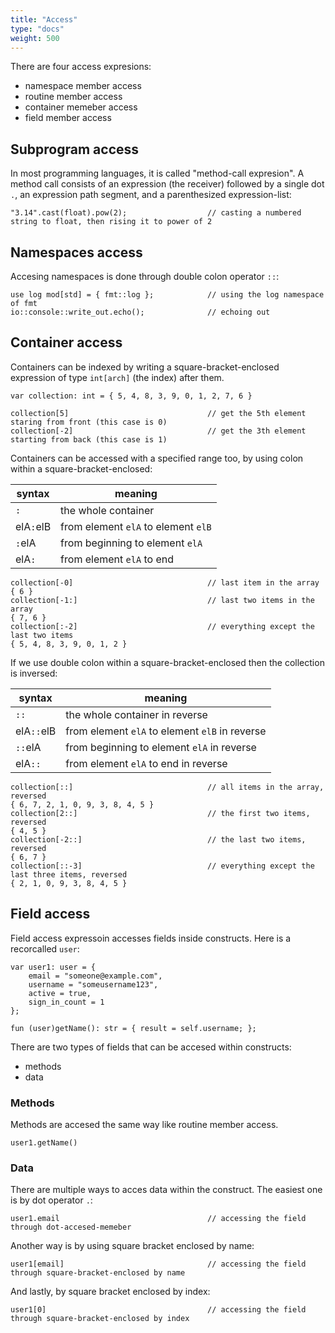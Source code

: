 ```yaml
---
title: "Access"
type: "docs"
weight: 500
---
```


There are four access expresions:
- namespace member access
- routine member access
- container memeber access
- field member access


## Subprogram access

In most programming languages, it is called "method-call expresion". A method call consists of an expression (the receiver) followed by a single dot `.`, an expression path segment, and a parenthesized expression-list:
```
"3.14".cast(float).pow(2);                  // casting a numbered string to float, then rising it to power of 2
```


## Namespaces access

Accesing namespaces is done through double colon operator `::`:
```
use log mod[std] = { fmt::log };            // using the log namespace of fmt
io::console::write_out.echo();              // echoing out
```


## Container access
Containers can be indexed by writing a square-bracket-enclosed expression of type `int[arch]` (the index) after them.
```
var collection: int = { 5, 4, 8, 3, 9, 0, 1, 2, 7, 6 }

collection[5]                               // get the 5th element staring from front (this case is 0)
collection[-2]                              // get the 3th element starting from back (this case is 1)
```

Containers can be accessed with a specified range too, by using colon within a square-bracket-enclosed:

syntax | meaning
--- | ---
`:` | the whole container
elA`:`elB | from element `elA` to element `elB`
`:`elA | from beginning to element `elA`
elA`:` | from element `elA` to end

```
collection[-0]                              // last item in the array
{ 6 }
collection[-1:]                             // last two items in the array
{ 7, 6 }
collection[:-2]                             // everything except the last two items
{ 5, 4, 8, 3, 9, 0, 1, 2 }
```

If we use double colon within a square-bracket-enclosed then the collection is inversed:

syntax | meaning
--- | ---
`::` | the whole container in reverse
elA`::`elB | from element `elA` to element `elB` in reverse
`::`elA | from beginning to element `elA` in reverse
elA`::` | from element `elA` to end in reverse

```
collection[::]                              // all items in the array, reversed
{ 6, 7, 2, 1, 0, 9, 3, 8, 4, 5 }
collection[2::]                             // the first two items, reversed
{ 4, 5 }
collection[-2::]                            // the last two items, reversed
{ 6, 7 }
collection[::-3]                            // everything except the last three items, reversed
{ 2, 1, 0, 9, 3, 8, 4, 5 }
```


## Field access

Field access expressoin accesses fields inside constructs. Here is a recorcalled `user`:
```
var user1: user = {
    email = "someone@example.com",
    username = "someusername123",
    active = true,
    sign_in_count = 1
};

fun (user)getName(): str = { result = self.username; };
```
There are two types of fields that can be accesed within constructs:
- methods
- data

### Methods

Methods are accesed the same way like routine member access.
```
user1.getName()
```

### Data


There are multiple ways to acces data within the construct. The easiest one is by dot operator `.`:
```
user1.email                                 // accessing the field through dot-accesed-memeber
```

Another way is by using square bracket enclosed by name:
```
user1[email]                                // accessing the field through square-bracket-enclosed by name
```

And lastly, by square bracket enclosed by index:
```
user1[0]                                    // accessing the field through square-bracket-enclosed by index

```
